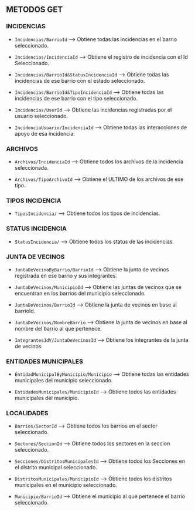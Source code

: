 ## METODOS GET

### INCIDENCIAS

- `Incidencias/BarrioId` --> Obtiene todas las incidencias en el barrio seleccionado.

- `Incidencias/IncidenciaId` --> Obtiene el registro de incidencia con el Id Seleccionado.

- `Incidencias/BarrioId&StatusIncidenciaId` --> Obtiene todas las incidencias de ese barrio con  el estado seleccionado.

- `Incidencias/BarrioId&TipoIncidenciaId` --> Obtiene todas las incidencias de ese barrio con el tipo seleccionado.

- `Incidencias/UserId` --> Obtiene las incidencias registradas por el usuario seleccionado.

- `IncidenciaUsuario/IncidenciaId` --> Obtiene todas las interacciones de apoyo de esa incidencia.

### ARCHIVOS

- `Archivos/IncidenciaId` --> Obtiene todos los archivos de la incidencia seleccionada.

- `Archivos/TipoArchivoId` --> Obtiene el ULTIMO de los archivos de ese tipo.

### TIPOS INCIDENCIA

- `TiposIncidencia/` --> Obtiene todos los tipos de incidencias.

### STATUS INCIDENCIA

- `StatusIncidencia/` --> Obtiene todos los status de las incidencias.

### JUNTA DE VECINOS

- `JuntaDeVecinoByBarrio/BarrioId` --> Obtiene la junta de vecinos registrada en ese barrio y sus integrantes.

- `JuntaDeVecinos/MunicipioId` --> Obtiene las juntas de vecinos que se encuentran en los barrios del municipio seleccionado.
 
- `JuntaDeVecinos/BarrioId` --> Obtiene la junta de vecinos en base al barrioId.

- `JuntaDeVecinos/NombreBarrio` --> Obtiene la junta de vecinos en base al nombre del barrio al que pertenece.

- `IntegrantesJdV/JuntaDeVecinosId` --> Obtiene los integrantes de la junta de vecinos.

### ENTIDADES MUNICIPALES

- `EntidadMunicipalByMunicipio/Municipio` --> Obtiene todas las entidades municipales del municipio seleccionado.

- `EntidadesMunicipales/MunicipioId` --> Obtiene todos las entidades municipales del municipio.

### LOCALIDADES

- `Barrios/SectorId` --> Obtiene todos los barrios en el sector seleccionado.

- `Sectores/SeccionId` --> Obtiene todos los sectores en la seccion seleccionado.

- `Secciones/DistritosMunicipalesId` --> Obtiene todos los Secciones en el distrito municipal seleccionado.

- `DistritosMunicipales/MunicipioId` --> Obtiene todos los distritos municipales en el municipio seleccionado.

- `Municipio/BarrioId` --> Obtiene el municipio al que pertenece el barrio seleccionado.


